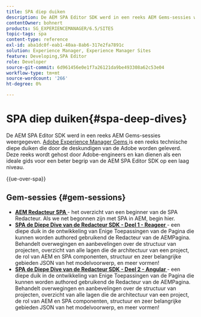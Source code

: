 ```yaml
---
title: SPA diep duiken
description: De AEM SPA Editor SDK werd in een reeks AEM Gems-sessies weergegeven. Deze reeks wordt gehost door Adobe engineers en kan dienen als een goede gids om een beter inzicht te krijgen in de AEM SPA Editor SDK op een laag niveau, gehost door Adobe engineers.
contentOwner: bohnert
products: SG_EXPERIENCEMANAGER/6.5/SITES
topic-tags: spa
content-type: reference
exl-id: aba1dc0f-eab1-40aa-8ab6-317e2fa7891c
solution: Experience Manager, Experience Manager Sites
feature: Developing,SPA Editor
role: Developer
source-git-commit: 6d961456e0e1f7a26121da9be493308a62c53e04
workflow-type: tm+mt
source-wordcount: '266'
ht-degree: 0%

---
```



# SPA diep duiken{#spa-deep-dives}

De AEM SPA Editor SDK werd in een reeks AEM Gems-sessies weergegeven. [ Adobe Experience Manager Gems ](https://helpx.adobe.com/experience-manager/kt/eseminars/gems/aem-index.html) is een reeks technische diepe duiken die door de deskundigen van de Adobe worden geleverd. Deze reeks wordt gehost door Adobe-engineers en kan dienen als een ideale gids voor een beter begrip van de AEM SPA Editor SDK op een laag niveau.

{{ue-over-spa}}

## Gem-sessies {#gem-sessions}

* **[AEM Redacteur SPA ](https://experienceleague.adobe.com/en/docs/events/experience-manager-gems-recordings/gems2018/aem-spa-editor)** - het overzicht van een beginner van de SPA Redacteur. Als we net begonnen zijn met SPA in AEM, begin hier.
* **[SPA de Diepe Dive van de Redacteur SDK - Deel 1 - Reageer ](https://experienceleague.adobe.com/en/docs/events/experience-manager-gems-recordings/gems2018/spa-editor-sdk-deep-dive-react)** - een diepe duik in de ontwikkeling van Enige Toepassingen van de Pagina die kunnen worden authored gebruikend de Redacteur van de AEMPagina. Behandelt overwegingen en aanbevelingen over de structuur van projecten, overzicht van alle lagen die de architectuur van een project, de rol van AEM en SPA componenten, structuur en zeer belangrijke gebieden JSON van het modelvoorwerp, en meer vormen!
* **[SPA de Diepe Dive van de Redacteur SDK - Deel 2 - Angular ](https://experienceleague.adobe.com/en/docs/events/experience-manager-gems-recordings/gems2018/spa-editor-sdk-deep-dive-react)** - een diepe duik in de ontwikkeling van Enige Toepassingen van de Pagina die kunnen worden authored gebruikend de Redacteur van de AEMPagina. Behandelt overwegingen en aanbevelingen over de structuur van projecten, overzicht van alle lagen die de architectuur van een project, de rol van AEM en SPA componenten, structuur en zeer belangrijke gebieden JSON van het modelvoorwerp, en meer vormen!
